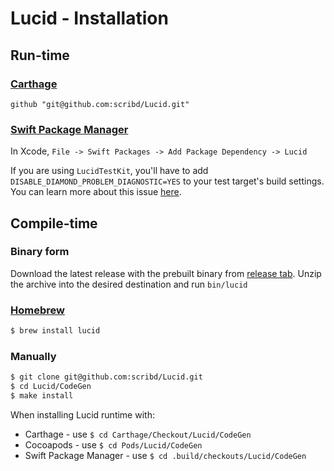 # Lucid - Installation

## Run-time

### [Carthage](https://github.com/Carthage/Carthage)

```
github "git@github.com:scribd/Lucid.git"
```

### [Swift Package Manager](https://swift.org/package-manager/)

In Xcode, `File -> Swift Packages -> Add Package Dependency -> Lucid`

If you are using `LucidTestKit`, you'll have to add `DISABLE_DIAMOND_PROBLEM_DIAGNOSTIC=YES` to your test target's build settings. You can learn more about this issue [here](https://forums.swift.org/t/swift-packages-in-multiple-targets-results-in-this-will-result-in-duplication-of-library-code-errors/34892/51). 

## Compile-time

### Binary form

Download the latest release with the prebuilt binary from [release tab](https://github.com/scribd/Lucid/releases). Unzip the archive into the desired destination and run `bin/lucid`

### [Homebrew](https://brew.sh)

```bash
$ brew install lucid
```

### Manually

```bash
$ git clone git@github.com:scribd/Lucid.git
$ cd Lucid/CodeGen
$ make install
```

When installing Lucid runtime with:

- Carthage - use `$ cd Carthage/Checkout/Lucid/CodeGen`
- Cocoapods - use `$ cd Pods/Lucid/CodeGen`
- Swift Package Manager - use `$ cd .build/checkouts/Lucid/CodeGen`